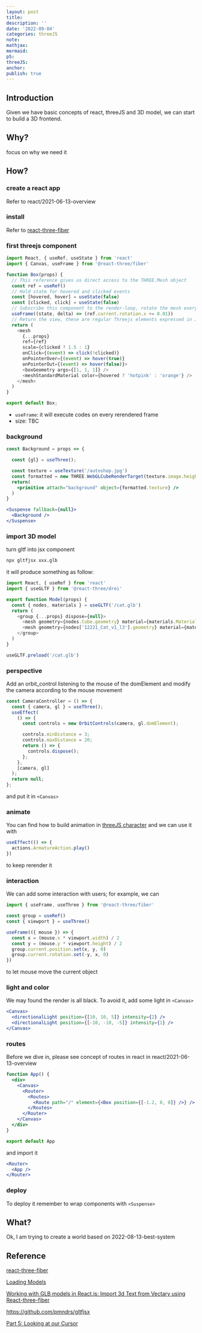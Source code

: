 ```yaml
---
layout: post
title:
description: ''
date: '2022-09-04'
categories: threeJS
note:
mathjax:
mermaid:
p5:
threeJS:
anchor:
publish: true
---
```


## Introduction

Given we have basic concepts of react, threeJS and 3D model, we can start to build a 3D frontend.

## Why?

focus on why we need it

## How?

### create a react app

Refer to react/2021-06-13-overview

### install

Refer to [react-three-fiber](https://github.com/pmndrs/react-three-fiber)

### first threejs component

```javascript
import React, { useRef, useState } from 'react'
import { Canvas, useFrame } from '@react-three/fiber'

function Box(props) {
  // This reference gives us direct access to the THREE.Mesh object
  const ref = useRef()
  // Hold state for hovered and clicked events
  const [hovered, hover] = useState(false)
  const [clicked, click] = useState(false)
  // Subscribe this component to the render-loop, rotate the mesh every frame
  useFrame((state, delta) => (ref.current.rotation.x += 0.01))
  // Return the view, these are regular Threejs elements expressed in JSX
  return (
    <mesh
      {...props}
      ref={ref}
      scale={clicked ? 1.5 : 1}
      onClick={(event) => click(!clicked)}
      onPointerOver={(event) => hover(true)}
      onPointerOut={(event) => hover(false)}>
      <boxGeometry args={[1, 1, 1]} />
      <meshStandardMaterial color={hovered ? 'hotpink' : 'orange'} />
    </mesh>
  )
}

export default Box;
```

* `useFrame`: it will execute codes on every rerendered frame
* size: TBC

### background

```jsx
const Background = props => {

  const {gl} = useThree();

  const texture = useTexture('/autoshop.jpg')
  const formatted = new THREE.WebGLCubeRenderTarget(texture.image.height).fromEquirectangularTexture(gl, texture)
  return(
    <primitive attach="background" object={formatted.texture} />
  )
}

<Suspense fallback={null}>
  <Background />
</Suspense>
```

### import 3D model

turn gltf into jsx component

```bash
npx gltfjsx xxx.glb
```

it will produce something as follow:

```javascript
import React, { useRef } from 'react'
import { useGLTF } from '@react-three/drei'

export function Model(props) {
  const { nodes, materials } = useGLTF('/cat.glb')
  return (
    <group {...props} dispose={null}>
      <mesh geometry={nodes.Cube.geometry} material={materials.Material} />
      <mesh geometry={nodes['12221_Cat_v1_l3'].geometry} material={materials.Cat} />
    </group>
  )
}

useGLTF.preload('/cat.glb')
```

### perspective

Add an orbit_control listening to the mouse of the domElement and modify the camera according to the mouse movement

```jsx
const CameraController = () => {
  const { camera, gl } = useThree();
  useEffect(
    () => {
      const controls = new OrbitControls(camera, gl.domElement);

      controls.minDistance = 3;
      controls.maxDistance = 20;
      return () => {
        controls.dispose();
      };
    },
    [camera, gl]
  );
  return null;
};
```

and put it in `<Canvas>`

### animate

You can find how to build animation in [threeJS character]({{site.baseurl}}/threejs/2022/05/01/threeJS-character.html) and we can use it with

```jsx
useEffect(() => {
  actions.ArmatureAction.play()
})
```

to keep rerender it

### interaction

We can add some interaction with users; for example, we can

```jsx
import { useFrame, useThree } from '@react-three/fiber'

const group = useRef()
const { viewport } = useThree()

useFrame(({ mouse }) => {
  const x = (mouse.x * viewport.width) / 2
  const y = (mouse.y * viewport.height) / 2
  group.current.position.set(x, y, 0)
  group.current.rotation.set(-y, x, 0)
})
```

to let mouse move the current object

### light and color

We may found the render is all black. To avoid it, add some light in `<Canvas>`

```jsx
<Canvas>
  <directionalLight position={[10, 10, 5]} intensity={2} />
  <directionalLight position={[-10, -10, -5]} intensity={1} />
</Canvas>
```

### routes

Before we dive in, please see concept of routes in react in react/2021-06-13-overview

```jsx
function App() {
  <div>
    <Canvas>
      <Router>
        <Routes>
          <Route path="/" element={<Box position={[-1.2, 0, 0]} />} />
        </Routes>
      </Router>
    </Canvas>
  </div>
}

export default App
```

and import it

```jsx
<Router>
  <App />
</Router>
```

### deploy

To deploy it remember to wrap components with `<Suspense>`

## What?

Ok, I am trying to create a world based on 2022-08-13-best-system

## Reference

[react-three-fiber](https://github.com/pmndrs/react-three-fiber)

[Loading Models](https://docs.pmnd.rs/react-three-fiber/tutorials/loading-models)

[Working with GLB models in React.js: Import 3d Text from Vectary using React-three-fiber](https://www.youtube.com/watch?v=8UB78yGtEJA)

https://github.com/pmndrs/gltfjsx

[Part 5: Looking at our Cursor](https://tympanus.net/codrops/2019/10/14/how-to-create-an-interactive-3d-character-with-three-js/)
